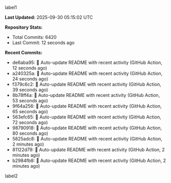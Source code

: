 
label1 
<!-- ACTIVITY_START -->
**Last Updated:** 2025-09-30 05:15:02 UTC

**Repository Stats:**
- Total Commits: 6420
- Last Commit: 12 seconds ago

**Recent Commits:**
- de6aba95: 🤖 Auto-update README with recent activity (GitHub Action, 12 seconds ago)
- a240325a: 🤖 Auto-update README with recent activity (GitHub Action, 24 seconds ago)
- f379c6c2: 🤖 Auto-update README with recent activity (GitHub Action, 39 seconds ago)
- 8b78ff4a: 🤖 Auto-update README with recent activity (GitHub Action, 53 seconds ago)
- 9f64a256: 🤖 Auto-update README with recent activity (GitHub Action, 65 seconds ago)
- 563efc65: 🤖 Auto-update README with recent activity (GitHub Action, 72 seconds ago)
- 98790918: 🤖 Auto-update README with recent activity (GitHub Action, 80 seconds ago)
- 5825adc8: 🤖 Auto-update README with recent activity (GitHub Action, 2 minutes ago)
- 81122d79: 🤖 Auto-update README with recent activity (GitHub Action, 2 minutes ago)
- b2984fb8: 🤖 Auto-update README with recent activity (GitHub Action, 2 minutes ago)
<!-- ACTIVITY_END -->

label2
